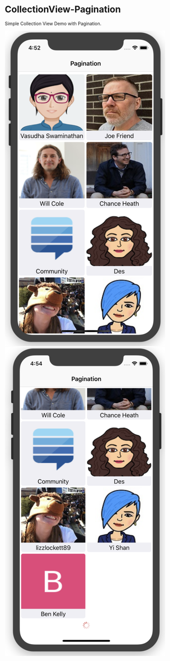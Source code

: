 # CollectionView-Pagination
Simple Collection View Demo with Pagination.

![alt text](https://raw.githubusercontent.com/raj-engineer/CollectionView-Pagination/master/CollectionView-Pagination/Screenshots/Screen%20Shot%202018-11-30%20at%204.52.39%20PM.png)        ![alt text](https://raw.githubusercontent.com/raj-engineer/CollectionView-Pagination/master/CollectionView-Pagination/Screenshots/Screen%20Shot%202018-11-30%20at%204.54.33%20PM.png)
